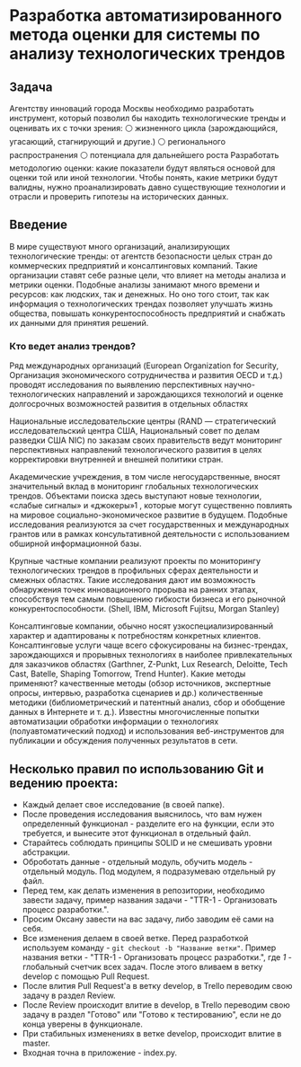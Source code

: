 # Разработка автоматизированного метода оценки для системы по анализу технологических трендов

## Задача

Агентству инноваций города Москвы необходимо разработать инструмент, который позволил бы находить технологические тренды и оценивать их с точки зрения:
⚪ жизненного цикла (зарождающийся, угасающий, стагнирующий и другие.)
⚪ регионального распространения
⚪ потенциала для дальнейшего роста
Разработать методологию оценки: какие показатели будут являться основой для оценки той или иной технологии. Чтобы понять, какие метрики будут валидны, нужно проанализировать давно существующие технологии и отрасли и проверить гипотезы на исторических данных.

## Введение

В мире существуют много организаций, анализирующих технологические тренды: от агентств безопасности целых стран до коммерческих предприятий и консалтинговых компаний. Такие организации ставят себе разные цели, что влияет на методы анализа и метрики оценки. Подобные анализы занимают много времени и ресурсов: как людских, так и денежных. Но оно того стоит, так как информация о технологических трендах позволяет улучшать жизнь общества, повышать конкурентоспособность предприятий и снабжать их данными для принятия решений.

### Кто ведет анализ трендов?
Ряд международных организаций (European Organization for Security, Организация экономического сотрудничества и развития OECD и т.д.) проводят исследования по выявлению перспективных научно-технологических направлений и зарождающихся технологий и оценке долгосрочных возможностей развития в отдельных областях

Национальные исследовательские центры (RAND — стратегический исследовательский центра США, Национальный совет по делам разведки США NIC)
по заказам своих правительств ведут мониторинг перспективных направлений технологического развития в целях корректировки внутренней и внешней политики стран. 

Академические учреждения, в том числе негосударственные, вносят значительный вклад в мониторинг глобальных технологических трендов. Объектами поиска здесь выступают новые технологии, «слабые сигналы» и «джокеры»1 , которые могут существенно повлиять на мировое социально-экономическое развитие в будущем. Подобные исследования реализуются за счет государственных и международных грантов или в рамках консультативной деятельности с использованием обширной информационной базы. 

Крупные частные компании реализуют проекты по мониторингу технологических трендов в профильных сферах деятельности и смежных областях. Такие исследования дают им возможность обнаружения точек инновационного прорыва на ранних этапах, способствуя тем самым повышению гибкости бизнеса и его рыночной конкурентоспособности. (Shell, IBM, Microsoft Fujitsu, Morgan Stanley)

Консалтинговые компании, обычно носят узкоспециализированный характер и адаптированы к потребностям конкретных клиентов. Консалтинговые услуги чаще всего сфокусированы на бизнес-трендах, зарождающихся и прорывных технологиях в наиболее привлекательных для заказчиков областях (Garthner, Z-Punkt, Lux Research, Deloitte, Tech Cast, Batelle, Shaping Tomorrow, Trend Hunter).
Какие методы применяют?
качественные методы (обзор источников, экспертные опросы, интервью, разработка сценариев и др.)
количественные методики (библиометрический и патентный анализ, сбор и обобщение данных в Интернете и т. д.). 
Известны многочисленные попытки автоматизации обработки информации о технологиях (полуавтоматический подход) и использования веб-инструментов для публикации и обсуждения полученных результатов в сети.


## Несколько правил по использованию Git и ведению проекта:

- Каждый делает свое исследование (в своей папке).
- После проведения исследования выяснилось, что вам нужен определенный функционал - разделите его на функции, если это требуется, и вынесите этот функционал в отдельный файл.
- Старайтесь соблюдать принципы SOLID и не смешивать уровни абстракции.
- Оброботать данные - отдельный модуль, обучить модель - отдельный модуль. Под модулем, я подразумеваю отдельный py файл.
- Перед тем, как делать изменения в репозитории, необходимо завести задачу, пример названия задачи - "TTR-1 - Организовать процесс разработки.".
- Просим Оксану завести на вас задачу, либо заводим её сами на себя.
- Все изменения делаем в своей ветке. Перед разработкой используем команду - `git checkout -b "Название ветки"`. Пример названия ветки - "TTR-1 - Организовать процесс разработки.", где _1_ - глобальный счетчик всех задач. После этого вливаем в ветку develop с помощью Pull Request.
- После влития Pull Request'а в ветку develop, в Trello переводим свою задачу в раздел Review.
- После Review происходит влитие в develop, в Trello переводим свою задачу в раздел "Готово" или "Готово к тестированию", если не до конца уверены в функционале.
- При стабильных изменениях в ветке develop, происходит влитие в master.
- Входная точна в приложение - index.py.
